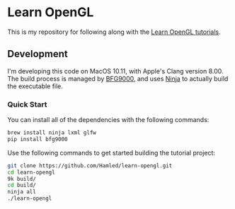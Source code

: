 # Learn OpenGL
This is my repository for following along with the [Learn OpenGL tutorials](https://www.learnopengl.com/).

## Development
I'm developing this code on MacOS 10.11, with Apple's Clang version 8.00. The build process is managed by [BFG9000](https://jimporter.github.io/bfg9000/), and uses [Ninja](https://ninja-build.org/) to actually build the executable file.

### Quick Start
You can install all of the dependencies with the following commands:
```bash
brew install ninja lxml glfw
pip install bfg9000
```

Use the following commands to get started building the tutorial project:

```bash
git clone https://github.com/Hamled/learn-opengl.git
cd learn-opengl
9k build/
cd build/
ninja all
./learn-opengl
```
